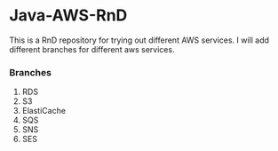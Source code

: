 # Java-AWS-RnD

This is a RnD repository for trying out different AWS services. I will add different branches for different aws services. 

### Branches

1. RDS
2. S3
3. ElastiCache
4. SQS
5. SNS
6. SES
